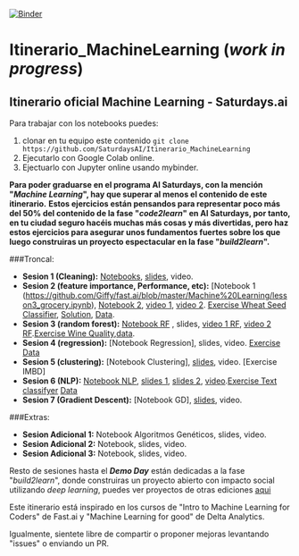 [![Binder](https://mybinder.org/badge_logo.svg)](https://mybinder.org/v2/gh/SaturdaysAI/Itinerario_MachineLearning/master)

# Itinerario_MachineLearning (_work in progress_)
## Itinerario oficial Machine Learning - Saturdays.ai

Para trabajar con los notebooks puedes:
1) clonar en tu equipo este contenido `git clone https://github.com/SaturdaysAI/Itinerario_MachineLearning`
2) Ejecutarlo con Google Colab online.
3) Ejectuarlo con Jupyter online usando mybinder.

__Para poder graduarse en el programa AI Saturdays, con la mención "_Machine Learning_", hay que superar al menos el contenido de este itinerario.__
__Estos ejercicios están pensandos para representar poco más del 50% del contenido de la fase "_code2learn_" en AI Saturdays, por tanto, en tu ciudad seguro hacéis muchas más cosas y más divertidas, pero haz estos ejercicios para asegurar unos fundamentos fuertes sobre los que luego construiras un proyecto espectacular en la fase "_build2learn_".__

###Troncal:
- **Sesion 1 (Cleaning):**  [Notebooks](https://github.com/SaturdaysAI/Itinerario_MachineLearning/tree/master/module_1_introduction), [slides](https://drive.google.com/file/d/1r4SBY6Dm6xjFqLH12tFb-Bf7wbvoIN_C/view), video.
- **Sesion 2 (feature importance, Performance, etc):** [Notebook 1 (https://github.com/Giffy/fast.ai/blob/master/Machine%20Learning/lesson3_grocery.ipynb), [Notebook 2](https://github.com/Giffy/fast.ai/blob/master/Machine%20Learning/lesson3_randomforest_interpretation.ipynb), [video 1](https://www.youtube.com/watch?v=YSFG_W8JxBo), [video 2](https://www.youtube.com/watch?v=0v93qHDqq_g). [Exercise Wheat Seed Classifier](https://github.com/margobra8/svm-wheat-seed-classifier/blob/master/SVM%20Wheat%20Classification%20Exercise.ipynb), [Solution](https://github.com/margobra8/svm-wheat-seed-classifier/blob/master/SVM%20Wheat%20Classification%20Solution.ipynb), [Data](https://github.com/margobra8/svm-wheat-seed-classifier/tree/master/data).
- **Sesion 3 (random forest):** 
[Notebook RF] , slides, [video 1 RF], [video 2 RF].[Exercise Wine Quality](https://github.com/margobra8/rf-wine-quality-predictor/blob/master/wine-prediction.ipynb),[data](https://github.com/margobra8/rf-wine-quality-predictor/tree/master/data).
- **Sesion 4 (regression):** [Notebook Regression], slides, video. [Exercise](https://colab.research.google.com/drive/1DykdlA5VjHSR-Y0-5yrWVSo59-cBJnmn) [Data](https://drive.google.com/drive/folders/15oFHF9srbffIdGOtznYgGZ7GriL1aFqi?usp=sharing)
- **Sesion 5 (clustering):** [Notebook Clustering], [slides](https://drive.google.com/file/d/1YdA-HHYP1V05QgvwLCvfnuuau67Zl38n/view), video. [Exercise IMBD]
- **Sesion 6 (NLP):** [Notebook NLP](https://github.com/Giffy/fast.ai/blob/master/Machine%20Learning/lesson10_nlp.ipynb ), [slides 1](https://drive.google.com/file/d/1Y7gOfnPfyCSu1chWEoHMqhgXVI5KZpRx/view), [slides 2](https://drive.google.com/file/d/1BUJ0FyMzSxCfHNA0AHwBOxjHt7V2FJj8/view), [video](https://www.youtube.com/watch?v=fl25WbtMU2s&t=1s).[Exercise Text classifyer]() [Data](https://github.com/nanirg/2016-campaign)
- **Sesion 7 (Gradient Descent):** [Notebook GD], [slides](), video.

###Extras:
- **Sesion Adicional 1:** Notebook Algoritmos Genéticos, slides, video.
- **Sesion Adicional 2:** Notebook, slides, video.
- **Sesion Adicional 3:** Notebook, slides, video.

Resto de sesiones hasta el ___Demo Day___ están dedicadas a la fase "_build2learn_", donde construiras un proyecto abierto con impacto social utilizando _deep learning_, puedes ver proyectos de otras ediciones [aqui](http://github.com/saturdaysai/projects)

Este itinerario está inspirado en los cursos de "Intro to Machine Learning for Coders" de Fast.ai y "Machine Learning for good" de Delta Analytics.

Igualmente, sientete libre de compartir o proponer mejoras levantando "issues" o enviando un PR.

[Notebook RF]: <https://github.com/Giffy/fast.ai/blob/master/Machine%20Learning/lesson1_randomforest.ipynb>
[video 1 RF]: <https://www.youtube.com/watch?v=CzdWqFTmn0Y>
[video 2 RF]: <https://www.youtube.com/watch?v=blyXCk4sgEg>
